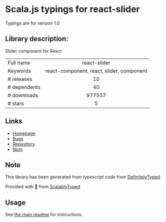 
# Scala.js typings for react-slider

Typings are for version 1.0

## Library description:
Slider component for React

|                    |                 |
| ------------------ | :-------------: |
| Full name          | react-slider |
| Keywords           | react-component, react, slider, component |
| # releases         | 10 |
| # dependents       | 40 |
| # downloads        | 977537 |
| # stars            | 5 |

## Links
- [Homepage](https://github.com/zillow/react-slider)
- [Bugs](https://github.com/zillow/react-slider/issues)
- [Repository](https://github.com/zillow/react-slider)
- [Npm](https://www.npmjs.com/package/react-slider)
    


## Note
This library has been generated from typescript code from [DefinitelyTyped](https://definitelytyped.org).

Provided with :purple_heart: from [ScalablyTyped](https://github.com/oyvindberg/ScalablyTyped)

## Usage
See [the main readme](../../readme.md) for instructions.


